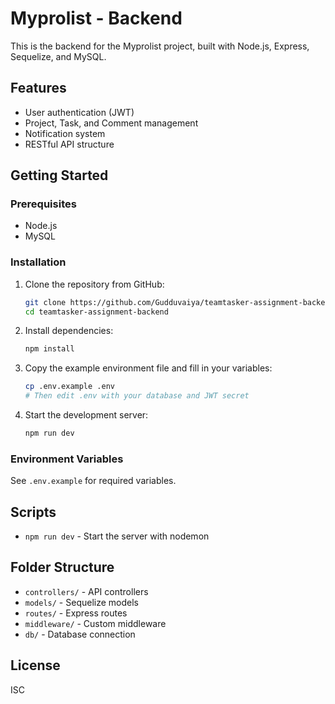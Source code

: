 # Myprolist - Backend

This is the backend for the Myprolist project, built with Node.js, Express, Sequelize, and MySQL.

## Features
- User authentication (JWT)
- Project, Task, and Comment management
- Notification system
- RESTful API structure


## Getting Started

### Prerequisites
- Node.js
- MySQL

### Installation
1. Clone the repository from GitHub:
	```sh
	git clone https://github.com/Gudduvaiya/teamtasker-assignment-backend.git
	cd teamtasker-assignment-backend
	```
2. Install dependencies:
	```sh
	npm install
	```
3. Copy the example environment file and fill in your variables:
	```sh
	cp .env.example .env
	# Then edit .env with your database and JWT secret
	```
4. Start the development server:
	```sh
	npm run dev
	```

### Environment Variables
See `.env.example` for required variables.

## Scripts
- `npm run dev` - Start the server with nodemon

## Folder Structure
- `controllers/` - API controllers
- `models/` - Sequelize models
- `routes/` - Express routes
- `middleware/` - Custom middleware
- `db/` - Database connection

## License
ISC

